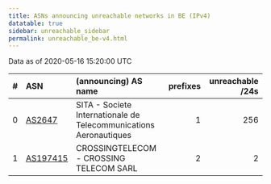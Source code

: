 ```yaml
---
title: ASNs announcing unreachable networks in BE (IPv4)
datatable: true
sidebar: unreachable_sidebar
permalink: unreachable_be-v4.html
---
```


Data as of 2020-05-16 15:20:00 UTC


<div class="datatable-begin"></div>

|   # | ASN                                      | (announcing) AS name                                              |   prefixes |   unreachable /24s |
|----:|:-----------------------------------------|:------------------------------------------------------------------|-----------:|-------------------:|
|   0 | [AS2647](unreachable_AS2647-v4.html)     | SITA - Societe Internationale de Telecommunications Aeronautiques |          1 |                256 |
|   1 | [AS197415](unreachable_AS197415-v4.html) | CROSSINGTELECOM - CROSSING TELECOM SARL                           |          2 |                  2 |

<div class="datatable-end"></div>